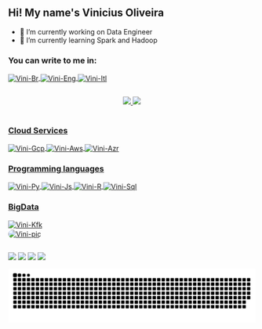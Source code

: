 ## Hi! My name's Vinicius Oliveira

- 🔭 I’m currently working on Data Engineer
- 🌱 I’m currently learning Spark and Hadoop

### You can write to me in:

<div align="left">
  <a href="https://github.com/visalla">
<img align="center" alt="Vini-Br" height="30" width="30" src="https://cdn.discordapp.com/attachments/904164221355425792/904181501531414528/brasil.png" />
<img align="center" alt="Vini-Eng" height="30" width="30" src="https://cdn.discordapp.com/attachments/904164221355425792/904181495067975760/eua.png" />
<img align="center" alt="Vini-Itl" height="30" width="30" src="https://cdn.discordapp.com/attachments/904164221355425792/904181496435335168/italiana.png" />
</div>    

##

<div align="center">
  <a href="https://github.com/visalla">
  <img height="160em" src="https://github-readme-stats.vercel.app/api?username=visalla&show_icons=true&theme=dark&include_all_commits=true&count_private=true"/>
  <img height="160em" src="https://github-readme-stats.vercel.app/api/top-langs/?username=visalla&layout=compact&langs_count=7&theme=dark"/>
</div>
  
<div style="display: inline_block"><br>
  
  ### Cloud Services
  
  <img align="center" alt="Vini-Gcp" height="30" width="40" src="https://cdn.jsdelivr.net/gh/devicons/devicon/icons/googlecloud/googlecloud-original.svg" />
  <img align="center" alt="Vini-Aws" height="30" width="40" src="https://cdn.jsdelivr.net/gh/devicons/devicon/icons/amazonwebservices/amazonwebservices-original.svg" />
  <img align="center" alt="Vini-Azr" height="30" width="40" src="https://cdn.jsdelivr.net/gh/devicons/devicon/icons/azure/azure-original.svg" />
  
  ### Programming languages
  
  <img align="center" alt="Vini-Py" height="30" width="40" src="https://cdn.jsdelivr.net/gh/devicons/devicon/icons/python/python-original-wordmark.svg" />
  <img align="center" alt="Vini-Js" height="30" width="40" src="https://cdn.jsdelivr.net/gh/devicons/devicon/icons/javascript/javascript-original.svg" />
  <img align="center" alt="Vini-R" height="30" width="40" src="https://cdn.jsdelivr.net/gh/devicons/devicon/icons/r/r-original.svg" />
  <img align="center" alt="Vini-Sql" height="30" width="40" src="https://cdn.jsdelivr.net/gh/devicons/devicon/icons/mysql/mysql-original-wordmark.svg" />
  
  ### BigData
  
  <img align="center" alt="Vini-Kfk" height="30" src="https://cdn.jsdelivr.net/gh/devicons/devicon/icons/apachekafka/apachekafka-original.svg" />
</div>

  <img align="center" alt="Vini-pic" height="150" style="border-radius:50px;" src="https://cdn.discordapp.com/attachments/904164221355425792/904164265097838623/download20211006212433.png">
  
##

<div> 
  <a href="https://instagram.com/vgo.sql" target="_blank"><img src="https://img.shields.io/badge/-Instagram-%23E4405F?style=for-the-badge&logo=instagram&logoColor=white" target="_blank"></a>
 <a href="https://discord.gg/EnYf2akq" target="_blank"><img src="https://img.shields.io/badge/Discord-7289DA?style=for-the-badge&logo=discord&logoColor=white" target="_blank"></a> 
  <a href = "mailto:vinicius.g.oliveira97@hotmail.com"><img src="https://img.shields.io/badge/Microsoft_Outlook-0078D4?style=for-the-badge&logo=microsoft-outlook&logoColor=white" target="_blank"></a>
  <a href="https://www.linkedin.com/in/viniciusgomesoliveira" target="_blank"><img src="https://img.shields.io/badge/-LinkedIn-%230077B5?style=for-the-badge&logo=linkedin&logoColor=white" target="_blank"></a> 
 
  ![Snake animation](https://github.com/visalla/visalla/blob/output/github-contribution-grid-snake.svg)
 
</div>

